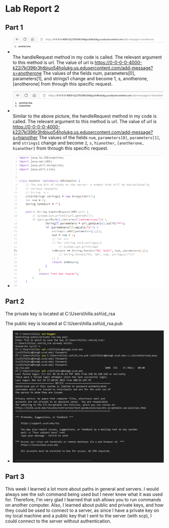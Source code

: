 # Lab Report 2

## Part 1
- ![Image](pic1.png)  
The handleRequest method in my code is called.
The relevant argument to this method is url. The value of url is https://0-0-0-0-4000-k22i7kl396r3htbjuo54holukg.us.edusercontent.com/add-message?s=anotherone
The values of the fields num, parameters[0], parameters[1], and strings1 change and become 1, s, anotherone, [anotherone] from through this specific request.

- ![Image](pic2.png)  
Similar to the above picture, the handleRequest method in my code is called.
The relevant argument to this method is url. The value of url is https://0-0-0-0-4000-k22i7kl396r3htbjuo54holukg.us.edusercontent.com/add-message?s=hianother
The values of the fields ```num```, ```parameters[0]```, ```parameters[1]```, and ```strings1``` change and become ```2```, ```s```, ```hianother```, ```[anotherone, hianother]``` from through this specific request.

- ![Image](stringserver.png)  

## Part 2
The private key is located at C:\Users\hilla\.ssh\id_rsa

The public key is located at C:\Users\hilla\.ssh\id_rsa.pub
- ![Image](login_ssh.png)  


## Part 3
This week I learned a lot more about paths in general and servers. I would always see the ssh command being used but I never knew what it was used for. Therefore, I'm very glad I learned that ssh allows you to run commands on another computer. Also, I learned about public and private keys, and how they could be used to connect to a server, as since I have a private key on my local machine and a public key that I sent to the server (with scp), I could connect to the server without authentication.

